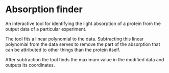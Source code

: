 # Absorption finder

An interactive tool for identifying the light absorption of a protein from
the output data of a particular experiment.

The tool fits a linear polynomial to the data. Subtracting this linear
polynomial from the data serves to remove the part of the absorption
that can be attributed to other things than the protein itself.

After subtraction the tool finds the maximum value in the modified data
and outputs its coordinates.